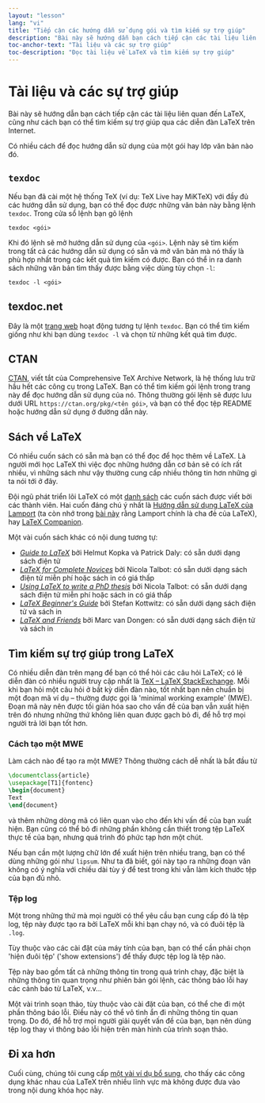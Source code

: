 ```yaml
---
layout: "lesson"
lang: "vi"
title: "Tiếp cận các hướng dẫn sử dụng gói và tìm kiếm sự trợ giúp"
description: "Bài này sẽ hướng dẫn bạn cách tiếp cận các tài liệu liên quan đến LaTeX, cũng như cách bạn có thể tìm kiếm sự trợ giúp qua các diễn đàn LaTeX trên Internet."
toc-anchor-text: "Tài liệu và các sự trợ giúp"
toc-description: "Đọc tài liệu về LaTeX và tìm kiếm sự trợ giúp"
---
```


# Tài liệu và các sự trợ giúp

<span class="summary">Bài này sẽ hướng dẫn bạn cách tiếp cận các tài liệu liên
quan đến LaTeX, cũng như cách bạn có thể tìm kiếm sự trợ giúp qua các diễn đàn
LaTeX trên Internet.</span>

Có nhiều cách để đọc hướng dẫn sử dụng của một gói hay lớp văn bản nào đó.

## `texdoc`

Nếu bạn đã cài một hệ thống TeX (ví dụ: TeX Live hay MiKTeX) với đầy đủ các
hướng dẫn sử dụng, bạn có thể đọc được những văn bản này bằng lệnh `texdoc`.
Trong cửa sổ lệnh bạn gõ lệnh

```
texdoc <gói>
```

Khi đó lệnh sẽ mở hướng dẫn sử dụng của `<gói>`. Lệnh này sẽ tìm kiếm trong tất
cả các hướng dẫn sử dụng có sẵn và mở văn bản mà nó thấy là phù hợp nhất trong
các kết quả tìm kiếm có được. Bạn có thể in ra danh sách những văn bản tìm thấy
được bằng việc dùng tùy chọn `-l`:

```
texdoc -l <gói>
```

## texdoc.net

Đây là một [trang web](https://texdoc.net) hoạt động tương tự lệnh `texdoc`. Bạn
có thể tìm kiếm giống như khi bạn dùng `texdoc -l` và chọn từ những kết quả tìm
được.

## CTAN

[CTAN](https://ctan.org), viết tắt của Comprehensive TeX Archive Network, là hệ
thống lưu trữ hầu hết các công cụ trong LaTeX. Bạn có thể tìm kiếm gói lệnh
trong trang này để đọc hướng dẫn sử dụng của nó. Thông thường gói lệnh sẽ được
lưu dưới URL `https://ctan.org/pkg/<tên gói>`, và bạn có thể đọc tệp README hoặc
hướng dẫn sử dụng ở đường dẫn này.

## Sách về LaTeX

Có nhiều cuốn sách có sẵn mà bạn có thể đọc để học thêm về LaTeX. Là người mới
học LaTeX thì việc đọc những hướng dẫn cơ bản sẽ có ích rất nhiều, vì những sách
như vậy thường cung cấp nhiều thông tin hơn những gì ta nói tới ở đây.

Đội ngũ phát triển lõi LaTeX có một
[danh sách](https://www.latex-project.org/help/books) các cuốn sách được viết
bởi các thành viên. Hai cuốn đáng chú ý nhất là [Hướng dẫn sử dụng LaTeX của
Lamport](https://www.informit.com/store/latex-a-document-preparation-system-9780201529838)
(ta còn nhớ trong [bài này](more-01) rằng Lamport chính là cha đẻ của LaTeX),
hay [LaTeX Companion](https://www.informit.com/store/latex-companion-9780201362992).

Một vài cuốn sách khác có nội dung tương tự:

- [_Guide to
  LaTeX_](https://www.informit.com/store/guide-to-latex-9780132651714) bởi Helmut
  Kopka và Patrick Daly: có sẵn dưới dạng sách điện tử
- [_LaTeX for Complete Novices_](https://www.dickimaw-books.com/latex/novices/) bởi
  Nicola Talbot: có sẵn dưới dạng sách điện tử miễn phí hoặc sách in có giá thấp
- [_Using LaTeX to write a PhD
  thesis_](https://www.dickimaw-books.com/latex/thesis/) bởi
  Nicola Talbot: có sẵn dưới dạng sách điện tử miễn phí hoặc sách in có giá thấp
- [_LaTeX Beginner's Guide_](https://www.packtpub.com/gb/hardware-and-creative/latex-beginners-guide)
  bởi Stefan Kottwitz: có sẵn dưới dạng sách điện tử và sách in
- [_LaTeX and Friends_](https://www.springer.com/gp/book/9783642238154) bởi
  Marc van Dongen: có sẵn dưới dạng sách điện tử và sách in

## Tìm kiếm sự trợ giúp trong LaTeX

Có nhiều diễn đàn trên mạng để bạn có thể hỏi các câu hỏi LaTeX; có lẽ diễn đàn
có nhiều người truy cập nhất là
[TeX &ndash; LaTeX StackExchange](https://tex.stackexchange.com). Mỗi khi bạn
hỏi một câu hỏi ở bất kỳ diễn đàn nào, tốt nhất bạn nên chuẩn bị một đoạn mã ví
dụ &ndash; thường được gọi là 'minimal working example' (MWE). Đoạn mã này nên
được tối giản hóa sao cho vấn đề của bạn vẫn xuất hiện trên đó nhưng những thứ
không liên quan được gạch bỏ đi, để hỗ trợ mọi người trả lời bạn tốt hơn.

### Cách tạo một MWE

Làm cách nào để tạo ra một MWE? Thông thường cách dễ nhất là bắt đầu từ

```latex
\documentclass{article}
\usepackage[T1]{fontenc}
\begin{document}
Text
\end{document}
```

và thêm những dòng mã có liên quan vào cho đến khi vấn đề của bạn xuất hiện. Bạn
cũng có thể bỏ đi những phần không cần thiết trong tệp LaTeX thực tế của bạn,
nhưng quá trình đó phức tạp hơn một chút.

<p class="hint">Nếu bạn cần một lượng chữ lớn để xuất hiện trên nhiều trang, bạn
có thể dùng những gói như <code>lipsum</code>. Như ta đã biết, gói này tạo ra
những đoạn văn không có ý nghĩa với chiều dài tùy ý để test trong khi vẫn làm
kích thước tệp của bạn đủ nhỏ.</p>

### Tệp log

Một trong những thứ mà mọi người có thể yêu cầu bạn cung cấp đó là tệp log, tệp
này được tạo ra bởi LaTeX mỗi khi bạn chạy nó, và có đuôi tệp là `.log`.

<p class="hint">Tùy thuộc vào các cài đặt của máy tính của bạn, bạn có thể cần
phải chọn 'hiện đuôi tệp' ('show extensions') để thấy được tệp log là tệp nào.</p>

Tệp này bao gồm tất cả những thông tin trong quá trình chạy, đặc biệt là những
thông tin quan trọng như phiên bản gói lệnh, các thông báo lỗi hay các cảnh báo
từ LaTeX, v.v...

<p class="hint">Một vài trình soạn thảo, tùy thuộc vào cài đặt của bạn, có thể
che đi một phần thông báo lỗi. Điều này có thể vô tình ẩn đi những thông tin
quan trọng. Do đó, để hỗ trợ mọi người giải quyết vấn đề của bạn, bạn nên dùng
tệp log thay vì thông báo lỗi hiện trên màn hình của trình soạn thảo.</p>

## Đi xa hơn

Cuối cùng, chúng tôi cung cấp [một vài ví dụ bổ sung](./extra-01), cho thấy các
công dụng khác nhau của LaTeX trên nhiều lĩnh vực mà không được đưa vào trong
nội dung khóa học này.
